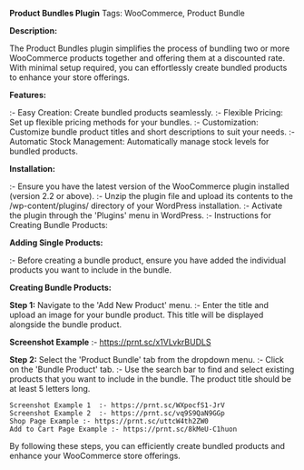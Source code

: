 **Product Bundles Plugin**
  Tags: WooCommerce, Product Bundle

**Description:**

  The Product Bundles plugin simplifies the process of bundling two or more WooCommerce products together and offering them at a discounted rate. With minimal setup required, you can effortlessly create bundled products to enhance your store offerings.

**Features:**

  :- Easy Creation: Create bundled products seamlessly.
  :- Flexible Pricing: Set up flexible pricing methods for your bundles.
  :- Customization: Customize bundle product titles and short descriptions to suit your needs.
  :- Automatic Stock Management: Automatically manage stock levels for bundled products.

**Installation:**

  :- Ensure you have the latest version of the WooCommerce plugin installed (version 2.2 or above).
  :- Unzip the plugin file and upload its contents to the /wp-content/plugins/ directory of your WordPress installation.
  :- Activate the plugin through the 'Plugins' menu in WordPress.
  :- Instructions for Creating Bundle Products:

**Adding Single Products:**

  :- Before creating a bundle product, ensure you have added the individual products you want to include in the bundle.

**Creating Bundle Products:**

**Step 1:** Navigate to the 'Add New Product' menu.
  :- Enter the title and upload an image for your bundle product. This title will be displayed alongside the bundle product.

**Screenshot Example**
                 :-  https://prnt.sc/x1VLvkrBUDLS

**Step 2:** Select the 'Product Bundle' tab from the dropdown menu.
  :- Click on the 'Bundle Product' tab.
 :- Use the search bar to find and select existing products that you want to include in the bundle. The product title should be at least 5 letters long.

    Screenshot Example 1  :- https://prnt.sc/WXpocfS1-JrV
    Screenshot Example 2  :- https://prnt.sc/vq9S9QaN9GGp
    Shop Page Example :- https://prnt.sc/uttcW4th2ZW0
    Add to Cart Page Example :- https://prnt.sc/8kMeU-C1huon

  By following these steps, you can efficiently create bundled products and enhance your WooCommerce store offerings.
